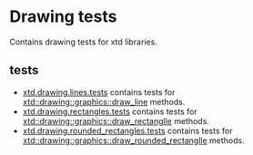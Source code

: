 # Drawing tests

Contains drawing tests for xtd libraries.

## tests

* [xtd.drawing.lines.tests](xtd.drawing.lines.tests) contains tests for [xtd::drawing::graphics::draw_line](../../src/xtd.drawing/include/xtd/drawing/graphics.h) methods.
* [xtd.drawing.rectangles.tests](xtd.drawing.rectangles.tests) contains tests for [xtd::drawing::graphics::draw_rectanglle](../../src/xtd.drawing/include/xtd/drawing/graphics.h) methods.
* [xtd.drawing.rounded_rectangles.tests](xtd.drawing.rounded_rectangles.tests) contains tests for [xtd::drawing::graphics::draw_rounded_rectanglle](../../src/xtd.drawing/include/xtd/drawing/graphics.h) methods.
